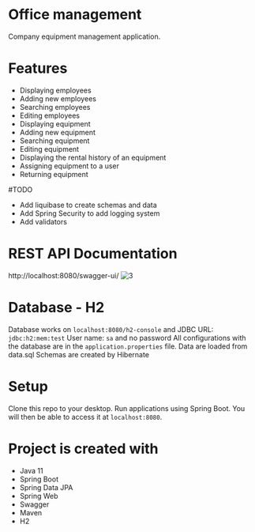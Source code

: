 # Office management

Company equipment management application.

# Features
* Displaying employees
* Adding new employees
* Searching employees
* Editing employees
* Displaying equipment
* Adding new equipment
* Searching equipment
* Editing equipment
* Displaying the rental history of an equipment
* Assigning equipment to a user
* Returning equipment

#TODO
* Add liquibase to create schemas and data
* Add Spring Security to add logging system
* Add validators

# REST API Documentation
http://localhost:8080/swagger-ui/
![3](https://user-images.githubusercontent.com/36209711/164942539-c1d50b1c-960d-4a68-beae-29a940eb2521.PNG)

# Database - H2
Database works on `localhost:8080/h2-console` and JDBC URL: `jdbc:h2:mem:test`
User name: `sa` and no password
All configurations with the database are in the `application.properties` file.
Data are loaded from data.sql
Schemas are created by Hibernate

# Setup
Clone this repo to your desktop. Run applications using Spring Boot. You will then be able to access it at `localhost:8080`.

# Project is created with
* Java 11
* Spring Boot
* Spring Data JPA
* Spring Web
* Swagger
* Maven
* H2
